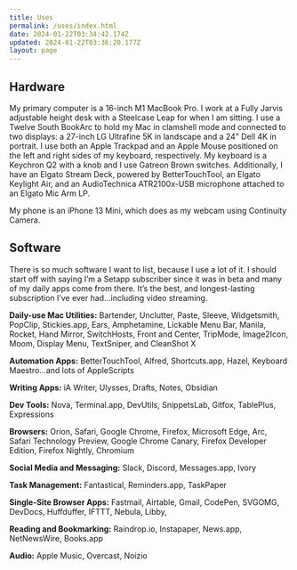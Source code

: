 ```yaml
---
title: Uses
permalink: /uses/index.html
date: 2024-01-22T03:34:42.174Z
updated: 2024-01-22T03:36:20.177Z
layout: page
---
```

## Hardware

My primary computer is a 16-inch M1 MacBook Pro. I work at a Fully Jarvis adjustable height desk with a Steelcase Leap for when I am sitting. I use a Twelve South BookArc to hold my Mac in clamshell mode and connected to two displays: a 27-inch LG Ultrafine 5K in landscape and a 24" Dell 4K in portrait. I use both an Apple Trackpad and an Apple Mouse positioned on the left and right sides of my keyboard, respectively. My keyboard is a Keychron Q2 with a knob and I use Gatreon Brown switches. Additionally, I have an Elgato Stream Deck, powered by BetterTouchTool, an Elgato Keylight Air, and an AudioTechnica ATR2100x-USB microphone attached to an Elgato Mic Arm LP.

My phone is an iPhone 13 Mini, which does as my webcam using Continuity Camera.

## Software

There is so much software I want to list, because I use a lot of it. I should start off with saying I’m a Setapp subscriber since it was in beta and many of my daily apps come from there. It’s the best, and longest-lasting subscription I’ve ever had…including video streaming.

**Daily-use Mac Utilities:** Bartender, Unclutter, Paste, Sleeve, Widgetsmith, PopClip, Stickies.app, Ears, Amphetamine, Lickable Menu Bar, Manila, Rocket, Hand Mirror, SwitchHosts, Front and Center, TripMode, Image2Icon, Moom, Display Menu, TextSniper, and CleanShot X

**Automation Apps:** BetterTouchTool, Alfred, Shortcuts.app, Hazel, Keyboard Maestro…and lots of AppleScripts

**Writing Apps:** iA Writer, Ulysses, Drafts, Notes, Obsidian

**Dev Tools:** Nova, Terminal.app, DevUtils, SnippetsLab, Gitfox, TablePlus, Expressions

**Browsers:** Orion, Safari, Google Chrome, Firefox, Microsoft Edge, Arc, Safari Technology Preview, Google Chrome Canary, Firefox Developer Edition, Firefox Nightly, Chromium

**Social Media and Messaging:** Slack, Discord, Messages.app, Ivory

**Task Management:** Fantastical, Reminders.app, TaskPaper

**Single-Site Browser Apps:** Fastmail, Airtable, Gmail, CodePen, SVGOMG, DevDocs, Huffduffer, IFTTT, Nebula, Libby, 

**Reading and Bookmarking:** Raindrop.io, Instapaper, News.app, NetNewsWire, Books.app

**Audio:** Apple Music, Overcast, Noizio